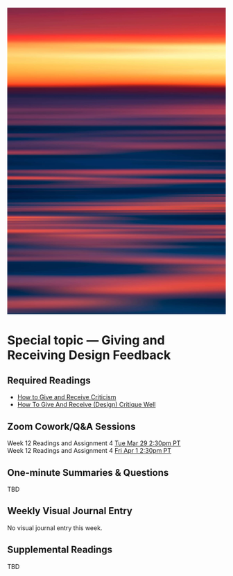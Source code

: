 ![Abstract Image](images/dave-hoefler-vl2uAIdBWJ8-unsplash.jpg ':class=banner-image')

# Special topic — Giving and Receiving Design Feedback

## Required Readings  
*   [How to Give and Receive Criticism](https://scottberkun.com/essays/35-how-to-give-and-receive-criticism/)
*   [How To Give And Receive (Design) Critique Well](https://blog.prototypr.io/how-to-give-and-receive-design-critique-well-20a2639f79f1)

## Zoom Cowork/Q&A Sessions
Week 12 Readings and Assignment 4 <span class='badge'> [Tue Mar 29 2:30pm PT](https://www.timeanddate.com/worldclock/fixedtime.html?msg=CMPT-363+Zoom+Cowork+and+Q%26A&iso=20220329T1430&p1=256&am=50)</span>  
Week 12 Readings and Assignment 4 <span class='badge'> [Fri Apr 1 2:30pm PT](https://www.timeanddate.com/worldclock/fixedtime.html?msg=CMPT-363+Zoom+Cowork+and+Q%26A&iso=20220401T1430&p1=256&am=50)</span>  

## One-minute Summaries & Questions
TBD

<h2> Weekly Visual Journal Entry </h2>

No visual journal entry this week.

## Supplemental Readings  
TBD
